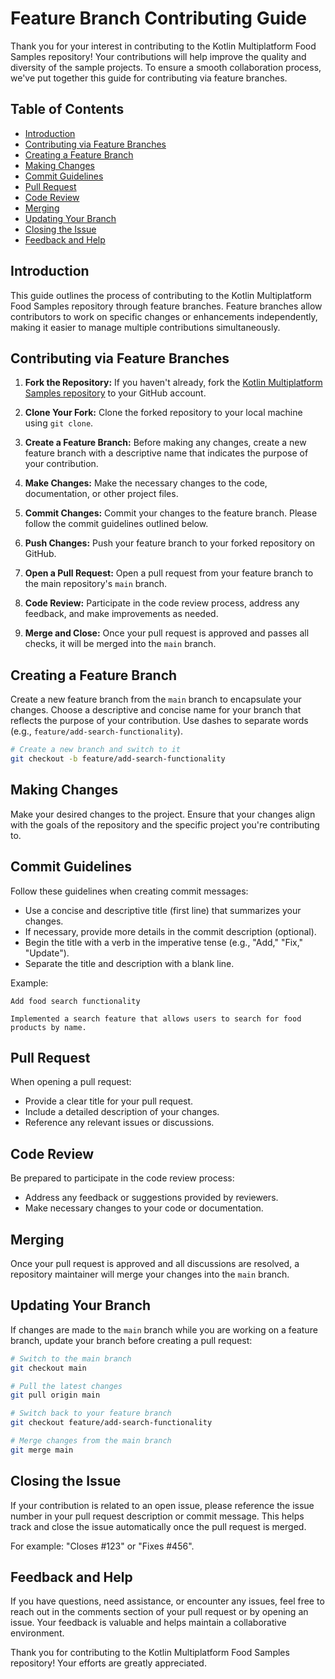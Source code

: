 # Feature Branch Contributing Guide

Thank you for your interest in contributing to the Kotlin Multiplatform Food Samples repository! Your contributions will help improve the quality and diversity of the sample projects. To ensure a smooth collaboration process, we've put together this guide for contributing via feature branches.

## Table of Contents

- [Introduction](#introduction)
- [Contributing via Feature Branches](#contributing-via-feature-branches)
- [Creating a Feature Branch](#creating-a-feature-branch)
- [Making Changes](#making-changes)
- [Commit Guidelines](#commit-guidelines)
- [Pull Request](#pull-request)
- [Code Review](#code-review)
- [Merging](#merging)
- [Updating Your Branch](#updating-your-branch)
- [Closing the Issue](#closing-the-issue)
- [Feedback and Help](#feedback-and-help)

## Introduction

This guide outlines the process of contributing to the Kotlin Multiplatform Food Samples repository through feature branches. Feature branches allow contributors to work on specific changes or enhancements independently, making it easier to manage multiple contributions simultaneously.

## Contributing via Feature Branches

1. **Fork the Repository:** If you haven't already, fork the [Kotlin Multiplatform Samples repository](https://github.com/rutubishi/kotlin-multiplatform-samples/tree/main) to your GitHub account.

2. **Clone Your Fork:** Clone the forked repository to your local machine using `git clone`.

3. **Create a Feature Branch:** Before making any changes, create a new feature branch with a descriptive name that indicates the purpose of your contribution.

4. **Make Changes:** Make the necessary changes to the code, documentation, or other project files.

5. **Commit Changes:** Commit your changes to the feature branch. Please follow the commit guidelines outlined below.

6. **Push Changes:** Push your feature branch to your forked repository on GitHub.

7. **Open a Pull Request:** Open a pull request from your feature branch to the main repository's `main` branch.

8. **Code Review:** Participate in the code review process, address any feedback, and make improvements as needed.

9. **Merge and Close:** Once your pull request is approved and passes all checks, it will be merged into the `main` branch.

## Creating a Feature Branch

Create a new feature branch from the `main` branch to encapsulate your changes. Choose a descriptive and concise name for your branch that reflects the purpose of your contribution. Use dashes to separate words (e.g., `feature/add-search-functionality`).

```bash
# Create a new branch and switch to it
git checkout -b feature/add-search-functionality
```

## Making Changes

Make your desired changes to the project. Ensure that your changes align with the goals of the repository and the specific project you're contributing to.

## Commit Guidelines

Follow these guidelines when creating commit messages:

- Use a concise and descriptive title (first line) that summarizes your changes.
- If necessary, provide more details in the commit description (optional).
- Begin the title with a verb in the imperative tense (e.g., "Add," "Fix," "Update").
- Separate the title and description with a blank line.

Example:

```
Add food search functionality

Implemented a search feature that allows users to search for food products by name.
```

## Pull Request

When opening a pull request:

- Provide a clear title for your pull request.
- Include a detailed description of your changes.
- Reference any relevant issues or discussions.

## Code Review

Be prepared to participate in the code review process:

- Address any feedback or suggestions provided by reviewers.
- Make necessary changes to your code or documentation.

## Merging

Once your pull request is approved and all discussions are resolved, a repository maintainer will merge your changes into the `main` branch.

## Updating Your Branch

If changes are made to the `main` branch while you are working on a feature branch, update your branch before creating a pull request:

```bash
# Switch to the main branch
git checkout main

# Pull the latest changes
git pull origin main

# Switch back to your feature branch
git checkout feature/add-search-functionality

# Merge changes from the main branch
git merge main
```

## Closing the Issue

If your contribution is related to an open issue, please reference the issue number in your pull request description or commit message. This helps track and close the issue automatically once the pull request is merged.

For example: "Closes #123" or "Fixes #456".

## Feedback and Help

If you have questions, need assistance, or encounter any issues, feel free to reach out in the comments section of your pull request or by opening an issue. Your feedback is valuable and helps maintain a collaborative environment.

Thank you for contributing to the Kotlin Multiplatform Food Samples repository! Your efforts are greatly appreciated.